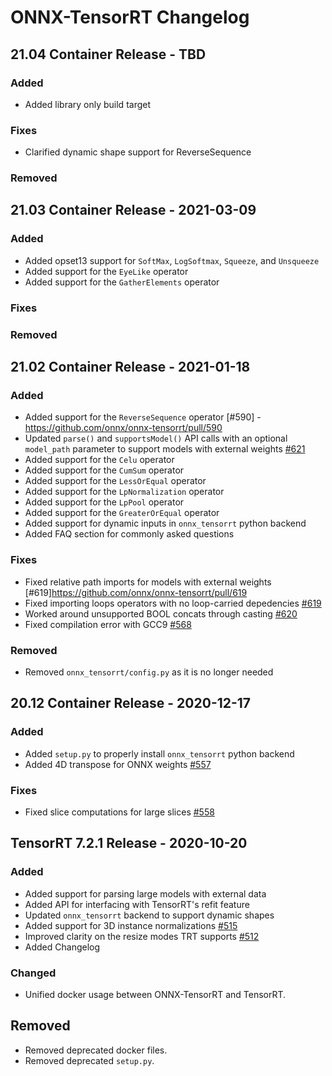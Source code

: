 # ONNX-TensorRT Changelog

## 21.04 Container Release - TBD
### Added
- Added library only build target

### Fixes
- Clarified dynamic shape support for ReverseSequence

### Removed

## 21.03 Container Release - 2021-03-09
### Added
- Added opset13 support for `SoftMax`, `LogSoftmax`, `Squeeze`, and `Unsqueeze`
- Added support for the `EyeLike` operator
- Added support for the `GatherElements` operator

### Fixes
### Removed

## 21.02 Container Release - 2021-01-18
### Added
 - Added support for the `ReverseSequence` operator [#590] - https://github.com/onnx/onnx-tensorrt/pull/590
 - Updated `parse()` and `supportsModel()` API calls with an optional `model_path` parameter to support models with external weights [#621](https://github.com/onnx/onnx-tensorrt/pull/621)
 - Added support for the `Celu` operator
 - Added support for the `CumSum` operator
 - Added support for the `LessOrEqual` operator
 - Added support for the `LpNormalization` operator
 - Added support for the `LpPool` operator
 - Added support for the `GreaterOrEqual` operator
 - Added support for dynamic inputs in `onnx_tensorrt` python backend
 - Added FAQ section for commonly asked questions

### Fixes
 - Fixed relative path imports for models with external weights [#619]https://github.com/onnx/onnx-tensorrt/pull/619
 - Fixed importing loops operators with no loop-carried depedencies [#619](https://github.com/onnx/onnx-tensorrt/pull/619)
 - Worked around unsupported BOOL concats through casting [#620](https://github.com/onnx/onnx-tensorrt/pull/620)
 - Fixed compilation error with GCC9 [#568](https://github.com/onnx/onnx-tensorrt/pull/568)

### Removed
 - Removed `onnx_tensorrt/config.py` as it is no longer needed

## 20.12 Container Release - 2020-12-17

### Added
 - Added `setup.py` to properly install `onnx_tensorrt` python backend
 - Added 4D transpose for ONNX weights [#557](https://github.com/onnx/onnx-tensorrt/pull/557)

### Fixes
 - Fixed slice computations for large slices [#558](https://github.com/onnx/onnx-tensorrt/pull/558)

## TensorRT 7.2.1 Release - 2020-10-20

### Added
- Added support for parsing large models with external data
- Added API for interfacing with TensorRT's refit feature
- Updated `onnx_tensorrt` backend to support dynamic shapes
- Added support for 3D instance normalizations [#515](https://github.com/onnx/onnx-tensorrt/pull/515)
- Improved clarity on the resize modes TRT supports [#512](https://github.com/onnx/onnx-tensorrt/pull/521)
- Added Changelog

### Changed
- Unified docker usage between ONNX-TensorRT and TensorRT.

## Removed
- Removed deprecated docker files.
- Removed deprecated `setup.py`. 


